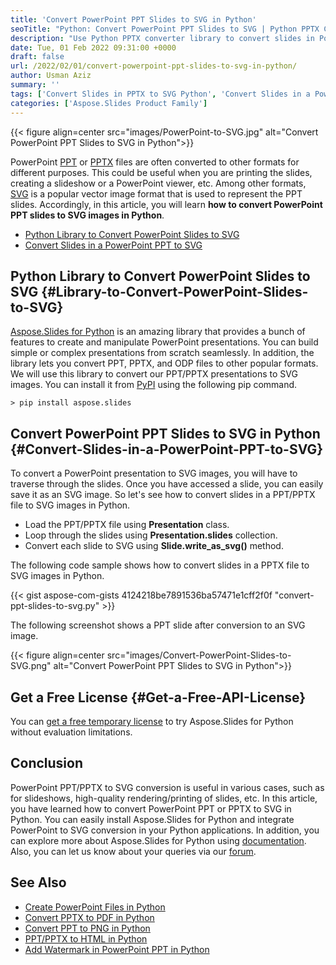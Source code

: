 ```yaml
---
title: 'Convert PowerPoint PPT Slides to SVG in Python'
seoTitle: "Python: Convert PowerPoint PPT Slides to SVG | Python PPTX Converter"
description: "Use Python PPTX converter library to convert slides in PowerPoint PPT/PPTX to SVG images in Python. Install library for free in your Python applications."
date: Tue, 01 Feb 2022 09:31:00 +0000
draft: false
url: /2022/02/01/convert-powerpoint-ppt-slides-to-svg-in-python/
author: Usman Aziz
summary: ''
tags: ['Convert Slides in PPTX to SVG Python', 'Convert Slides in a PowerPoint PPT to SVG Python', 'Python Library to Convert PowerPoint Slides to SVG', 'Python PPTX Converter Library']
categories: ['Aspose.Slides Product Family']
---
```




{{< figure align=center src="images/PowerPoint-to-SVG.jpg" alt="Convert PowerPoint PPT Slides to SVG in Python">}}


PowerPoint [PPT][1] or [PPTX][2] files are often converted to other formats for different purposes. This could be useful when you are printing the slides, creating a slideshow or a PowerPoint viewer, etc. Among other formats, [SVG][3] is a popular vector image format that is used to represent the PPT slides. Accordingly, in this article, you will learn **how to convert PowerPoint PPT slides to SVG images in Python**.

*   [Python Library to Convert PowerPoint Slides to SVG][4]
*   [Convert Slides in a PowerPoint PPT to SVG][5]

## Python Library to Convert PowerPoint Slides to SVG {#Library-to-Convert-PowerPoint-Slides-to-SVG}

[Aspose.Slides for Python][6] is an amazing library that provides a bunch of features to create and manipulate PowerPoint presentations. You can build simple or complex presentations from scratch seamlessly. In addition, the library lets you convert PPT, PPTX, and ODP files to other popular formats. We will use this library to convert our PPT/PPTX presentations to SVG images. You can install it from [PyPI][7] using the following pip command.

```
> pip install aspose.slides
```

## Convert PowerPoint PPT Slides to SVG in Python {#Convert-Slides-in-a-PowerPoint-PPT-to-SVG}

To convert a PowerPoint presentation to SVG images, you will have to traverse through the slides. Once you have accessed a slide, you can easily save it as an SVG image. So let's see how to convert slides in a PPT/PPTX file to SVG images in Python.

*   Load the PPT/PPTX file using **Presentation** class.
*   Loop through the slides using **Presentation.slides** collection.
*   Convert each slide to SVG using **Slide.write\_as\_svg()** method.

The following code sample shows how to convert slides in a PPTX file to SVG images in Python.

{{< gist aspose-com-gists 4124218be7891536ba57471e1cff2f0f "convert-ppt-slides-to-svg.py" >}}

The following screenshot shows a PPT slide after conversion to an SVG image.



{{< figure align=center src="images/Convert-PowerPoint-Slides-to-SVG.png" alt="Convert PowerPoint PPT Slides to SVG in Python">}}


## Get a Free License {#Get-a-Free-API-License}

You can [get a free temporary license][8] to try Aspose.Slides for Python without evaluation limitations.

## Conclusion

PowerPoint PPT/PPTX to SVG conversion is useful in various cases, such as for slideshows, high-quality rendering/printing of slides, etc. In this article, you have learned how to convert PowerPoint PPT or PPTX to SVG in Python. You can easily install Aspose.Slides for Python and integrate PowerPoint to SVG conversion in your Python applications. In addition, you can explore more about Aspose.Slides for Python using [documentation][9]. Also, you can let us know about your queries via our [forum][10].

## See Also

*   [Create PowerPoint Files in Python][11]
*   [Convert PPTX to PDF in Python][12]
*   [Convert PPT to PNG in Python][13]
*   [PPT/PPTX to HTML in Python][14]
*   [Add Watermark in PowerPoint PPT in Python][15]




[1]: https://docs.fileformat.com/presentation/ppt
[2]: https://docs.fileformat.com/presentation/pptx
[3]: https://docs.fileformat.com/page-description-language/svg/
[4]: #Library-to-Convert-PowerPoint-Slides-to-SVG
[5]: #Convert-Slides-in-a-PowerPoint-PPT-to-SVG
[6]: https://products.aspose.com/slides/python-net
[7]: https://pypi.org/project/aspose.slides/
[8]: https://purchase.aspose.com/temporary-license
[9]: https://docs.aspose.com/slides/python-net/
[10]: https://forum.aspose.com/
[11]: https://blog.aspose.com/2021/12/31/create-powerpoint-presentations-in-python/
[12]: https://blog.aspose.com/2021/12/28/convert-pptx-ppt-to-pdf-python/
[13]: https://blog.aspose.com/2021/12/29/convert-ppt-to-png-in-python/
[14]: https://blog.aspose.com/2021/12/16/convert-ppt-to-html-in-python/
[15]: https://blog.aspose.com/2022/02/09/add-watermark-to-powerpoint-ppt-in-python/




